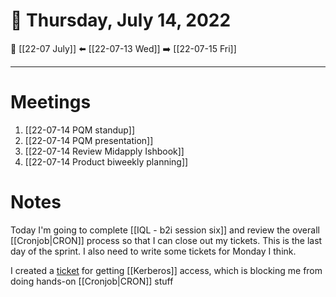 # 📅  Thursday, July 14, 2022
🔀 [[22-07 July]]
⬅️ [[22-07-13 Wed]]
➡️ [[22-07-15 Fri]]

---
# Meetings
1. [[22-07-14 PQM standup]]
2. [[22-07-14 PQM presentation]]
3. [[22-07-14 Review Midapply Ishbook]]
4. [[22-07-14 Product biweekly planning]]

# Notes
Today I'm going to complete [[IQL - b2i session six]] and review the overall [[Cronjob|CRON]] process so that I can close out my tickets. This is the last day of the sprint. I also need to write some tickets for Monday I think. 

I created a [ticket](https://bugs.indeed.com/browse/DPE-4012) for getting [[Kerberos]] access, which is blocking me from doing hands-on [[Cronjob|CRON]] stuff